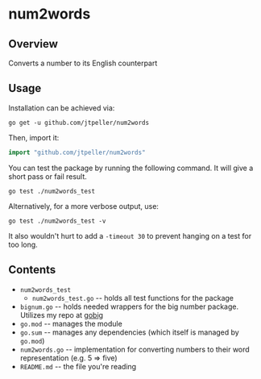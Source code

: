 # num2words

## Overview

Converts a number to its English counterpart 

## Usage

Installation can be achieved via:

```
go get -u github.com/jtpeller/num2words
```

Then, import it:

```go
import "github.com/jtpeller/num2words"
```

You can test the package by running the following command. It will give a short pass or fail result.
```
go test ./num2words_test
```

Alternatively, for a more verbose output, use: 
```
go test ./num2words_test -v
```

It also wouldn't hurt to add a `-timeout 30` to prevent hanging on a test for too long.

## Contents

- `num2words_test`
    - `num2words_test.go` -- holds all test functions for the package
- `bignum.go` -- holds needed wrappers for the big number package. Utilizes my repo at [gobig](https://github.com/jtpeller/gobig)
- `go.mod` -- manages the module
- `go.sum` -- manages any dependencies (which itself is managed by `go.mod`)
- `num2words.go` -- implementation for converting numbers to their word representation (e.g. 5 => five)
- `README.md` -- the file you're reading
